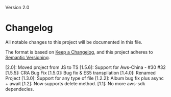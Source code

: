 Version 2.0
# Changelog
All notable changes to this project will be documented in this file.

The format is based on [Keep a Changelog](https://keepachangelog.com/en/1.0.0/),
and this project adheres to [Semantic Versioning](https://semver.org/spec/v2.0.0.html).

[2.0]: Moved project from JS to TS
[1.5.6]: Support for Aws-China - #30 #32
[1.5.5]: CRA Bug Fix
[1.5.0]: Bug fix & ES5 transpilation
[1.4.0]: Renamed Project
[1.3.0]: Support for any type of file
[1.2.2]: Album bug fix plus async + await
[1.2]: Now supports delete method.
[1.1]: No more aws-sdk dependecies.
